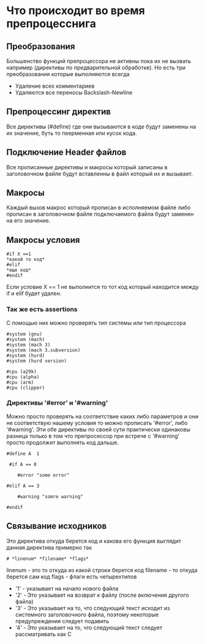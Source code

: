 # Что происходит во время препроцесснига
## Преобразования
Большенство функций препроцессора не активны пока их не вызвать например (директивы по предварительной обработке). Но есть три преобразования которые выполняются всегда 

* Удаление всех комментариев
* Удаляются все переносы Backslash-Newline


## Препроцессинг директив
Все директивы (#define) где они вызываются в коде будут заменены на их значение, буть то пеерменная или кусок кода.

## Подключение Header файлов
Все прописанные директивы и макросы который записаны в заголовочном файле будут вставленны в файл который их и вызывает.

## Макросы
Каждый вызов макрос который прописан в исполняемом файле либо прописан в заголовочном файле подключаемого файла будут заменен на его значение.

## Макросы условия
```
#if X ==1
*какой то код*
#elif
*еще код*
#endif
```
Если условие X == 1 не выполнится то тот код который находится между if и elif будет удален.

### Так же есть assertions
С помощью них можно проверять тип системы или тип процессора
```
#system (gnu)
#system (mach)
#system (mach 3)
#system (mach 3.subversion)
#system (hurd)
#system (hurd version)

#cpu (a29k)
#cpu (alpha)
#cpu (arm) 
#cpu (clipper)
```

### Директивы '#error' и '#warning'
Можно просто проверять на соответствие каких либо параметров и они не соответствую нашему условия то можно прописать '#error', либо '#warning'.
Эти обе директивы по своей сути практически одинаковы разница только в том что препросессор при встрече с '#warning' просто продолжит выполнять код дальше.
```
#define A  1

 #if A == 0

    #error "some error"

#elif A == 3

    #warning "somre warning"

#endif
```

## Связывание исходников
Это директива откуда берется код и какова его функция
выглядит данная директива примерно так 
```
# *linenum* *filename* *flags*
```

linenum - это то откуда из какой строки берется код
filename - то откуда берется сам код
flags - флаги есть четырехтипов
* '1' - указывает на начало нового файла
* '2' - Это указывает на возврат к файлу (после включения другого файла)
* '3' - Это указывает на то, что следующий текст исходит из системного заголовочного файла, поэтому некоторые предупреждения следует подавить
* '4' - Это указывает на то, что следующий текст следует рассматривать как C